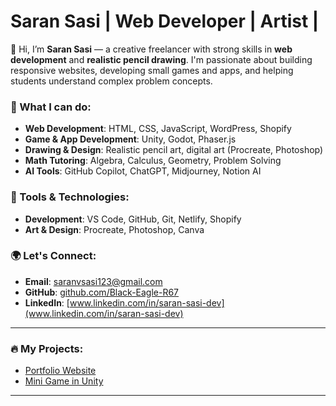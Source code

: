 # Saran Sasi | Web Developer | Artist | 

👋 Hi, I’m **Saran Sasi** — a creative freelancer with strong skills in **web development** and **realistic pencil drawing**. I'm passionate about building responsive websites, developing small games and apps, and helping students understand complex problem concepts.

### 🚀 What I can do:
- **Web Development**: HTML, CSS, JavaScript, WordPress, Shopify
- **Game & App Development**: Unity, Godot, Phaser.js
- **Drawing & Design**: Realistic pencil art, digital art (Procreate, Photoshop)
- **Math Tutoring**: Algebra, Calculus, Geometry, Problem Solving
- **AI Tools**: GitHub Copilot, ChatGPT, Midjourney, Notion AI

### 🔧 Tools & Technologies:
- **Development**: VS Code, GitHub, Git, Netlify, Shopify
- **Art & Design**: Procreate, Photoshop, Canva

### 🌍 Let's Connect:
- **Email**: [saranvsasi123@gmail.com](mailto:saranvsasi123@gmail.com)
- **GitHub**: [github.com/Black-Eagle-R67](https://github.com/Black-Eagle-R67)
- **LinkedIn**: [www.linkedin.com/in/saran-sasi-dev](www.linkedin.com/in/saran-sasi-dev)

---

### 🔥 My Projects:
- [Portfolio Website](https://github.com/Black-Eagle-R67/portfolio-site)  
- [Mini Game in Unity](https://github.com/Black-Eagle-R67/unity-game)

---
